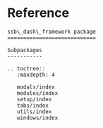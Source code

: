 # Reference

<!--
The content of the {eval-rst} block below is generated by the command:
poetry run sphinx-apidoc -T -f -t ./docs/templates -o ./docs ./src
from the root directory.

You need to rerun the command when python files are added, deleted or renamed.
Copy the content from the generated
ssb_dash_framework.rst file to the {eval-rst} block below and
delete the .rst file afterwards.
-->

```{eval-rst}
ssb\_dash\_framework package
============================

Subpackages
-----------

.. toctree::
   :maxdepth: 4

   modals/index
   modules/index
   setup/index
   tabs/index
   utils/index
   windows/index
